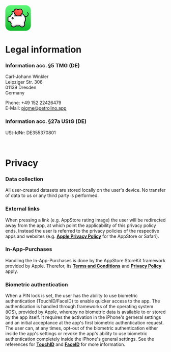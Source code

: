 <img src="../../assets/appIconRounded.png" alt="PigMe. app icon" width="80"/>

# Legal information

### Information acc. §5 TMG (DE)

Carl-Johann Winkler  
Leipziger Str. 306  
01139 Dresden  
Germany  

Phone: +49 152 22426479  
E-Mail: pigme@petrolino.app 

### Information acc. §27a UStG (DE)

USt-IdNr: DE355370801  

<br/>

# Privacy

### Data collection

All user-created datasets are stored locally on the user's device. No transfer of data to us or any third party is performed.

### External links

When pressing a link (e.g. AppStore rating image) the user will be redirected away from the app, at which point the applicability of this privacy policy ends. Instead the user is referred to the privacy policies of the respective apps and websites (e.g. **[Apple Privacy Policy](https://www.apple.com/legal/privacy/en-ww/)** for the AppStore or Safari).

### In-App-Purchases

Handling the In-App-Purchases is done by the AppStore StoreKit framework provided by Apple. Therefor, its **[Terms and Conditions](https://www.apple.com/legal/internet-services/itunes/us/terms.html)** and **[Privacy Policy](https://www.apple.com/legal/privacy/en-ww/)** apply.

### Biometric authentication

When a PIN lock is set, the user has the ability to use biometric authentication (TouchID/FaceID) to enable quicker access to the app. The authentication is handled through frameworks of the operating system (iOS), provided by Apple, whereby no biometric data is available to or stored by the app itself. It requires the activation in the iPhone's gerneral settings and an initial acceptance at the app's first biometric authentication request. The user can, at any times, opt-out of the biometric authentication either inside the app's settings or revoke the app's ability to use biometric authentication completely inside the iPhone's general settings. See the references for **[TouchID](https://support.apple.com/en-us/HT201371)** and **[FaceID](https://support.apple.com/en-us/HT208109)** for more information.

